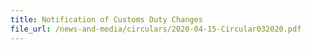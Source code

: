 ```yaml
---
title: Notification of Customs Duty Changes
file_url: /news-and-media/circulars/2020-04-15-Circular032020.pdf
---
```

